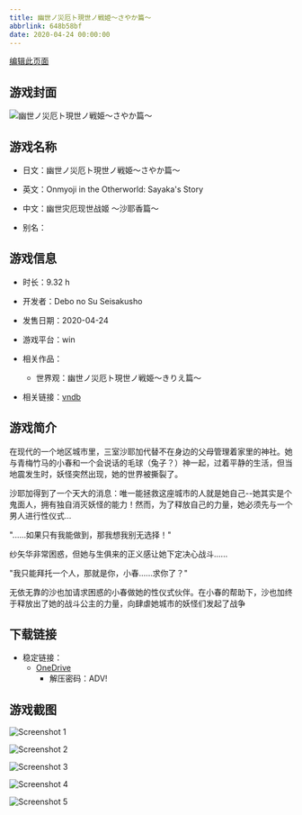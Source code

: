```yaml
---
title: 幽世ノ災厄ト現世ノ戦姫～さやか篇～
abbrlink: 648b58bf
date: 2020-04-24 00:00:00
---
```

[编辑此页面](https://github.com/ACG-3/ADV3-source/blob/main/source/_posts/games/%E5%B9%BD%E4%B8%96%E3%83%8E%E7%81%BD%E5%8E%84%E3%83%88%E7%8F%BE%E4%B8%96%E3%83%8E%E6%88%A6%E5%A7%AB%EF%BD%9E%E3%81%95%E3%82%84%E3%81%8B%E7%AF%87%EF%BD%9E.md)

## 游戏封面

![幽世ノ災厄ト現世ノ戦姫～さやか篇～](https://pan.timero.xyz/d/onedrive/img_lib_001/%E5%B9%BD%E4%B8%96%E3%83%8E%E7%81%BD%E5%8E%84%E3%83%88%E7%8F%BE%E4%B8%96%E3%83%8E%E6%88%A6%E5%A7%AB%EF%BD%9E%E3%81%95%E3%82%84%E3%81%8B%E7%AF%87%EF%BD%9E_cover.avif)


## 游戏名称

- 日文：幽世ノ災厄ト現世ノ戦姫～さやか篇～
- 英文：Onmyoji in the Otherworld: Sayaka's Story
- 中文：幽世灾厄现世战姬 ～沙耶香篇～

- 别名：


## 游戏信息

- 时长：9.32 h
- 开发者：Debo no Su Seisakusho
- 发售日期：2020-04-24
- 游戏平台：win
- 相关作品：
   - 世界观：幽世ノ災厄ト現世ノ戦姫～きりえ篇～

- 相关链接：[vndb](https://vndb.org/v27487)


## 游戏简介

在现代的一个地区城市里，三室沙耶加代替不在身边的父母管理着家里的神社。她与青梅竹马的小春和一个会说话的毛球（兔子？）神一起，过着平静的生活，但当地震发生时，妖怪突然出现，她的世界被撕裂了。

沙耶加得到了一个天大的消息：唯一能拯救这座城市的人就是她自己--她其实是个鬼面人，拥有独自消灭妖怪的能力！然而，为了释放自己的力量，她必须先与一个男人进行性仪式...

"......如果只有我能做到，那我想我别无选择！"

纱矢华非常困惑，但她与生俱来的正义感让她下定决心战斗......

"我只能拜托一个人，那就是你，小春......求你了？"

无依无靠的沙也加请求困惑的小春做她的性仪式伙伴。在小春的帮助下，沙也加终于释放出了她的战斗公主的力量，向肆虐她城市的妖怪们发起了战争




## 下载链接

- 稳定链接：
    - [OneDrive](https://pan.timero.xyz/onedrive/adv_lib_001/%E5%B9%BD%E4%B8%96%E3%83%8E%E7%81%BD%E5%8E%84%E3%83%88%E7%8F%BE%E4%B8%96%E3%83%8E%E6%88%A6%E5%A7%AB%EF%BD%9E%E3%81%95%E3%82%84%E3%81%8B%E7%AF%87%EF%BD%9E)
        - 解压密码：ADV!



## 游戏截图


![Screenshot 1](https://pan.timero.xyz/d/onedrive/img_lib_001/%E5%B9%BD%E4%B8%96%E3%83%8E%E7%81%BD%E5%8E%84%E3%83%88%E7%8F%BE%E4%B8%96%E3%83%8E%E6%88%A6%E5%A7%AB%EF%BD%9E%E3%81%95%E3%82%84%E3%81%8B%E7%AF%87%EF%BD%9E_Screenshot_1.avif)

![Screenshot 2](https://pan.timero.xyz/d/onedrive/img_lib_001/%E5%B9%BD%E4%B8%96%E3%83%8E%E7%81%BD%E5%8E%84%E3%83%88%E7%8F%BE%E4%B8%96%E3%83%8E%E6%88%A6%E5%A7%AB%EF%BD%9E%E3%81%95%E3%82%84%E3%81%8B%E7%AF%87%EF%BD%9E_Screenshot_2.avif)

![Screenshot 3](https://pan.timero.xyz/d/onedrive/img_lib_001/%E5%B9%BD%E4%B8%96%E3%83%8E%E7%81%BD%E5%8E%84%E3%83%88%E7%8F%BE%E4%B8%96%E3%83%8E%E6%88%A6%E5%A7%AB%EF%BD%9E%E3%81%95%E3%82%84%E3%81%8B%E7%AF%87%EF%BD%9E_Screenshot_3.avif)

![Screenshot 4](https://pan.timero.xyz/d/onedrive/img_lib_001/%E5%B9%BD%E4%B8%96%E3%83%8E%E7%81%BD%E5%8E%84%E3%83%88%E7%8F%BE%E4%B8%96%E3%83%8E%E6%88%A6%E5%A7%AB%EF%BD%9E%E3%81%95%E3%82%84%E3%81%8B%E7%AF%87%EF%BD%9E_Screenshot_4.avif)

![Screenshot 5](https://pan.timero.xyz/d/onedrive/img_lib_001/%E5%B9%BD%E4%B8%96%E3%83%8E%E7%81%BD%E5%8E%84%E3%83%88%E7%8F%BE%E4%B8%96%E3%83%8E%E6%88%A6%E5%A7%AB%EF%BD%9E%E3%81%95%E3%82%84%E3%81%8B%E7%AF%87%EF%BD%9E_Screenshot_5.avif)

